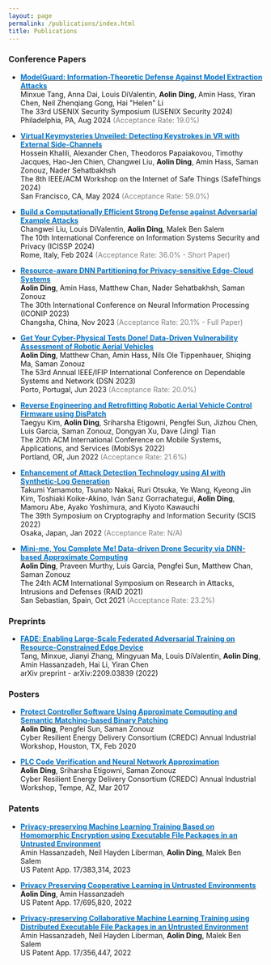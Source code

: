 ```yaml
---
layout: page
permalink: /publications/index.html
title: Publications
---
```


### Conference Papers

- [**<font color='#0074cc'>ModelGuard: Information-Theoretic Defense Against Model Extraction Attacks</font>**](https://www.usenix.org/conference/usenixsecurity24/presentation/tang)\
Minxue Tang, Anna Dai, Louis DiValentin, **Aolin Ding**, Amin Hass, Yiran Chen, Neil Zhenqiang Gong, Hai "Helen" Li\
The 33rd USENIX Security Symposium (USENIX Security 2024)\
Philadelphia, PA, Aug 2024 <font color='gray'>(Acceptance Rate: 19.0%)</font>

- [**<font color='#0074cc'>Virtual Keymysteries Unveiled: Detecting Keystrokes in VR with External Side-Channels</font>**](https://safe-things-2024.github.io/)\
Hossein Khalili, Alexander Chen, Theodoros Papaiakovou, Timothy Jacques, Hao-Jen Chien, Changwei Liu, **Aolin Ding**, Amin Hass, Saman Zonouz, Nader Sehatbakhsh\
The 8th IEEE/ACM Workshop on the Internet of Safe Things (SafeThings 2024)\
San Francisco, CA, May 2024 <font color='gray'>(Acceptance Rate: 59.0%)</font>

- [**<font color='#0074cc'>Build a Computationally Efficient Strong Defense against Adversarial Example Attacks</font>**](https://icissp.scitevents.org/Home.aspx)\
Changwei Liu, Louis DiValentin, **Aolin Ding**, Malek Ben Salem\
The 10th International Conference on Information Systems Security and Privacy (ICISSP 2024)\
Rome, Italy, Feb 2024 <font color='gray'>(Acceptance Rate: 36.0% - Short Paper)</font>

- [**<font color='#0074cc'>Resource-aware DNN Partitioning for Privacy-sensitive Edge-Cloud Systems</font>**](https://link.springer.com/chapter/10.1007/978-981-99-8073-4_15)\
**Aolin Ding**, Amin Hass, Matthew Chan, Nader Sehatbakhsh, Saman Zonouz\
The 30th International Conference on Neural Information Processing (ICONIP 2023)\
Changsha, China, Nov 2023 <font color='gray'>(Acceptance Rate: 20.1% - Full Paper)</font>

- [**<font color='#0074cc'>Get Your Cyber-Physical Tests Done! Data-Driven Vulnerability Assessment of Robotic Aerial Vehicles</font>**](https://publications.cispa.saarland/3937/1/ding23robotic.pdf)\
**Aolin Ding**, Matthew Chan, Amin Hass, Nils Ole Tippenhauer, Shiqing Ma, Saman Zonouz\
The 53rd Annual IEEE/IFIP International Conference on Dependable Systems and Network (DSN 2023)\
Porto, Portugal, Jun 2023 <font color='gray'>(Acceptance Rate: 20.0%)</font>

- [**<font color='#0074cc'>Reverse Engineering and Retrofitting Robotic Aerial Vehicle Control Firmware using DisPatch</font>**](https://dl.acm.org/doi/pdf/10.1145/3498361.3538938)\
Taegyu Kim, **Aolin Ding**, Sriharsha Etigowni, Pengfei Sun, Jizhou Chen, Luis Garcia, Saman Zonouz, Dongyan Xu, Dave (Jing) Tian\
The 20th ACM International Conference on Mobile Systems, Applications, and Services (MobiSys 2022)\
Portland, OR, Jun 2022 <font color='gray'>(Acceptance Rate: 21.6%)</font>

- [**<font color='#0074cc'>Enhancement of Attack Detection Technology using AI with Synthetic-Log Generation</font>**](https://www.iwsec.org/scis/2022/program.html)\
Takumi Yamamoto, Tsunato Nakai, Ruri Otsuka, Ye Wang, Kyeong Jin Kim, Toshiaki Koike-Akino, Iván Sanz Gorrachategui, **Aolin Ding**, Mamoru Abe, Ayako Yoshimura, and Kiyoto Kawauchi\
The 39th Symposium on Cryptography and Information Security (SCIS 2022)\
Osaka, Japan, Jan 2022 <font color='gray'>(Acceptance Rate: N/A)</font>

- [**<font color='#0074cc'>Mini-me, You Complete Me! Data-driven Drone Security via DNN-based Approximate Computing</font>**](https://dl.acm.org/doi/pdf/10.1145/3471621.3471869)\
**Aolin Ding**, Praveen Murthy, Luis Garcia, Pengfei Sun, Matthew Chan, Saman Zonouz\
The 24th ACM International Symposium on Research in Attacks, Intrusions and Defenses (RAID 2021)\
San Sebastian, Spain, Oct 2021 <font color='gray'>(Acceptance Rate: 23.2%)</font>

### Preprints
- [**<font color='#0074cc'>FADE: Enabling Large-Scale Federated Adversarial Training on Resource-Constrained Edge Device</font>**](https://arxiv.org/pdf/2209.03839.pdf)\
Tang, Minxue, Jianyi Zhang, Mingyuan Ma, Louis DiValentin, **Aolin Ding**, Amin Hassanzadeh, Hai Li, Yiran Chen\
arXiv preprint - arXiv:2209.03839 (2022)

### Posters
- [**<font color='#0074cc'>Protect Controller Software Using Approximate Computing and Semantic Matching-based Binary Patching</font>**](http://publish.illinois.edu/2019credciw/files/2020/02/new-rutgers-activity_2020_CREDC_Workshop_Poster_Rutgers.pdf)\
**Aolin Ding**, Pengfei Sun, Saman Zonouz\
Cyber Resilient Energy Delivery Consortium (CREDC) Annual Industrial Workshop, Houston, TX, Feb 2020

- [**<font color='#0074cc'>PLC Code Verification and Neural Network Approximation</font>**](https://publish.illinois.edu/2017credciw/agenda/poster-session/)\
**Aolin Ding**, Sriharsha Etigowni, Saman Zonouz\
Cyber Resilient Energy Delivery Consortium (CREDC) Annual Industrial Workshop, Tempe, AZ, Mar 2017

### Patents
- [**<font color='#0074cc'>Privacy-preserving Machine Learning Training Based on Homomorphic Encryption using Executable File Packages in an Untrusted Environment</font>**](https://patents.google.com/patent/US20230025754A1/en)\
Amin Hassanzadeh, Neil Hayden Liberman, **Aolin Ding**, Malek Ben Salem\
US Patent App. 17/383,314, 2023

- [**<font color='#0074cc'>Privacy Preserving Cooperative Learning in Untrusted Environments</font>**](https://patents.google.com/patent/US20220300618A1/en)\
**Aolin Ding**, Amin Hassanzadeh\
US Patent App. 17/695,820, 2022

- [**<font color='#0074cc'>Privacy-preserving Collaborative Machine Learning Training using Distributed Executable File Packages in an Untrusted Environment</font>**](https://patents.google.com/patent/US20220414661A1/en)\
Amin Hassanzadeh, Neil Hayden Liberman, **Aolin Ding**, Malek Ben Salem\
US Patent App. 17/356,447, 2022
